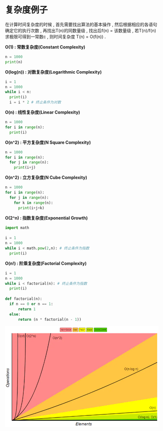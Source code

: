 # 复杂度例子

在计算时间复杂度的时候 , 首先需要找出算法的基本操作 , 然后根据相应的各语句确定它的执行次数 , 再找出T\(n\)的同数量级 , 找出后f\(n\) = 该数量级 , 若T\(n\)/f\(n\)求极限可得到一常数c , 则时间复杂度 T\(n\) = O\(f\(n\)\) .

**O\(1\) : 常数复杂度\(Constant Complexity\)**

```py
n = 1000
print(n)
```

**O\(log\(n\)\) : 对数复杂度\(Logarithmic Complexity\)**

```py
i = 1
n = 1000
while i < n:
  print(i)
  i = i * 2 # 终止条件为对数
```

**O\(n\) : 线性复杂度\(Linear Complexity\)**

```py
n = 1000
for i in range(n):
  print(i)
```

**O\(n^2\) : 平方复杂度\(N Square Complexity\)**

```py
n = 1000
for i in range(n):
  for j in range(n):
    print(i+j)
```

**O\(n^2\) : 立方复杂度\(N Cube Complexity\)**

```py
n = 1000
for i in range(n):
  for j in range(n):
    for k in range(n):
      print(i+j+k)
```

**O\(2^n\) : 指数复杂度\(Exponential Growth\)**

```py
import math

i = 1
n = 1000
while i < math.pow(2,n): # 终止条件为指数
  print(i)
```

**O\(n!\) : 阶乘复杂度\(Factorial Complexity\)**

```py
i = 1
n = 1000
while i < factorial(n): # 终止条件为指数
  print(i)

def factorial(n):
  if n == 0 or n == 1:
      return 1
  else:
      return (n * factorial(n - 1))
```

![](/assets/fuzadufenxi.png)

